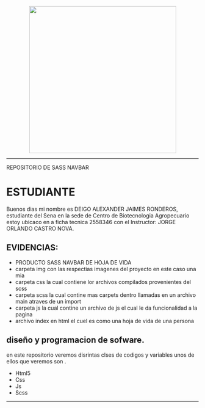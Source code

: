 <p align="center">
<img src="https://www.hostingplus.lat/wp-content/uploads/2021/03/desktop-source-code-and-wallpaper-by-computer-language-with-coding-and-programming.jpg" width="385">
</p>

---



REPOSITORIO DE SASS NAVBAR 

#  ESTUDIANTE


Buenos dias mi nombre es DEIGO ALEXANDER JAIMES RONDEROS, estudiante del Sena en la sede de Centro de Biotecnologia Agropecuario estoy ubicaco en a ficha tecnica 2558346 con el Instructor: JORGE ORLANDO CASTRO NOVA.


##  EVIDENCIAS: 

* PRODUCTO SASS NAVBAR DE HOJA DE VIDA 
* carpeta img con las respectias imagenes del proyecto en este caso una mia
* carpeta css la cual contiene lor archivos compilados provenientes del scss
* carpeta scss la cual contine mas carpets dentro llamadas en un archivo main atraves de un import 
* carpeta js la cual contine un archivo de js el cual le da funcionalidad a la pagina 
* archivo index en html el cuel es como una hoja de vida de una persona 

##  diseño y programacion de sofware. 

en este repositorio veremos disrintas clses de codigos y variables unos de ellos que veremos son .
* Html5
* Css
* Js
* Scss

---

